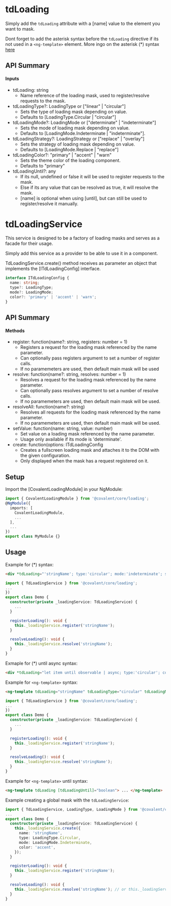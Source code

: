 # tdLoading

Simply add the `tdLoading` attribute with a [name] value to the element you want to mask.

Dont forget to add the asterisk syntax before the `tdLoading` directive if its not used in a `<ng-template>` element. More ingo on the asterisk (\*) syntax [here](https://angular.dev/guide/directives/structural-directives)

## API Summary

#### Inputs

- tdLoading: string
  - Name reference of the loading mask, used to register/resolve requests to the mask.
- tdLoadingType?: LoadingType or ["linear" | "circular"]
  - Sets the type of loading mask depending on value.
  - Defaults to [LoadingType.Circular | "circular"]
- tdLoadingMode?: LoadingMode or ["determinate" | "indeterminate"]
  - Sets the mode of loading mask depending on value.
  - Defaults to [LoadingMode.Indeterminate | "indeterminate"].
- tdLoadingStrategy?: LoadingStrategy or ["replace" | "overlay"]
  - Sets the strategy of loading mask depending on value.
  - Defaults to [LoadingMode.Replace | "replace"]
- tdLoadingColor?: "primary" | "accent" | "warn"
  - Sets the theme color of the loading component.
  - Defaults to "primary"
- tdLoadingUntil?: any
  - If its null, undefined or false it will be used to register requests to the mask.
  - Else if its any value that can be resolved as true, it will resolve the mask.
  - [name] is optional when using [until], but can still be used to register/resolve it manually.

# tdLoadingService

This service is designed to be a factory of loading masks and serves as a facade for their usage.

Simply add this service as a provider to be able to use it in a component.

TdLoadingService.create() method receives as parameter an object that implements the [ITdLoadingConfig] interface.

```typescript
interface ITdLoadingConfig {
  name: string;
  type?: LoadingType;
  mode?: LoadingMode;
  color?: 'primary' | 'accent' | 'warn';
}
```

## API Summary

#### Methods

- register: function(name?: string, registers: number = 1)
  - Registers a request for the loading mask referenced by the name parameter.
  - Can optionally pass registers argument to set a number of register calls.
  - If no paramemeters are used, then default main mask will be used
- resolve: function(name?: string, resolves: number = 1)
  - Resolves a request for the loading mask referenced by the name parameter.
  - Can optionally pass resolves argument to set a number of resolve calls.
  - If no paramemeters are used, then default main mask will be used.
- resolveAll: function(name?: string)
  - Resolves all requests for the loading mask referenced by the name parameter.
  - If no paramemeters are used, then default main mask will be used.
- setValue: function(name: string, value: number)
  - Set value on a loading mask referenced by the name parameter.
  - Usage only available if its mode is 'determinate'.
- create: function(options: ITdLoadingConfig
  - Creates a fullscreen loading mask and attaches it to the DOM with the given configuration.
  - Only displayed when the mask has a request registered on it.

## Setup

Import the [CovalentLoadingModule] in your NgModule:

```typescript
import { CovalentLoadingModule } from '@covalent/core/loading';
@NgModule({
  imports: [
    CovalentLoadingModule,
    ...
  ],
  ...
})
export class MyModule {}
```

## Usage

Example for (\*) syntax:

```html
<div *tdLoading="'stringName'; type:'circular'; mode:'indeterminate'; strategy:'replace'; color:'primary'">...</div>
```

```typescript
import { TdLoadingService } from '@covalent/core/loading';
...
})
export class Demo {
  constructor(private _loadingService: TdLoadingService) {
    ...
  }

  registerLoading(): void {
    this._loadingService.register('stringName');
  }

  resolveLoading(): void {
    this._loadingService.resolve('stringName');
  }
}
```

Exmaple for (\*) until async syntax:

```html
<div *tdLoading="let item until observable | async; type:'circular'; color:'primary'">{{item}}</div>
```

Example for `<ng-template>` syntax:

```html
<ng-template tdLoading="stringName" tdLoadingType="circular" tdLoadingMode="indeterminate" tdLoadingStrategy="replace" tdLoadingColor="primary"> ... </ng-template>
```

```typescript
import { TdLoadingService } from '@covalent/core/loading';
...
})
export class Demo {
  constructor(private _loadingService: TdLoadingService) {
    ...
  }

  registerLoading(): void {
    this._loadingService.register('stringName');
  }

  resolveLoading(): void {
    this._loadingService.resolve('stringName');
  }
}
```

Example for `<ng-template>` until syntax:

```html
<ng-template tdLoading [tdLoadingUntil]="boolean"> ... </ng-template>
```

Example creating a global mask with the `tdLoadingService`:

```typescript
import { TdLoadingService, LoadingType, LoadingMode } from '@covalent/core/loading';
...
export class Demo {
  constructor(private _loadingService: TdLoadingService) {
    this._loadingService.create({
      name: 'stringName',
      type: LoadingType.Circular,
      mode: LoadingMode.Indeterminate,
      color: 'accent',
    });
  }

  registerLoading(): void {
    this._loadingService.register('stringName');
  }

  resolveLoading(): void {
    this._loadingService.resolve('stringName'); // or this._loadingService.resolveAll('stringName');
  }
}
```
